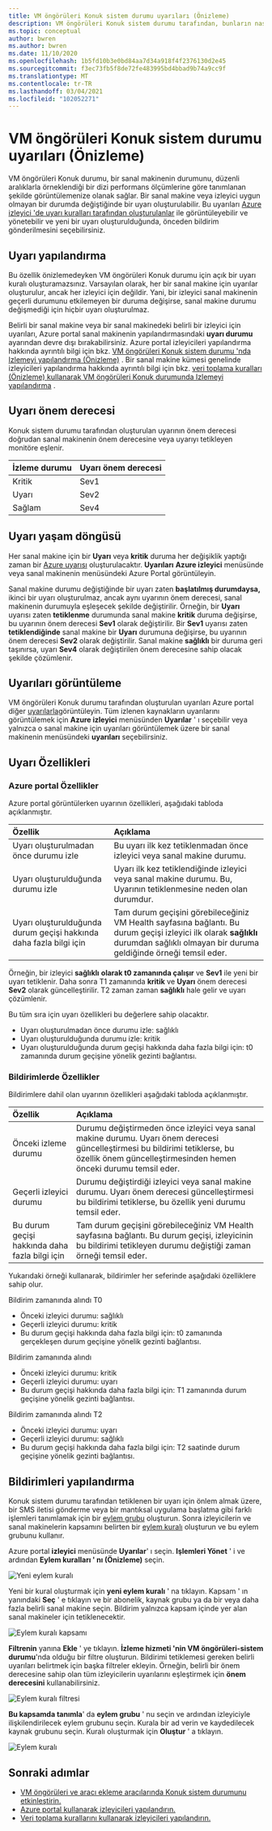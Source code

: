 ```yaml
---
title: VM öngörüleri Konuk sistem durumu uyarıları (Önizleme)
description: VM öngörüleri Konuk sistem durumu tarafından, bunların nasıl etkinleştirileceği ve bildirimlerin nasıl yapılandırılacağı dahil olmak üzere oluşturulan uyarıları açıklar.
ms.topic: conceptual
author: bwren
ms.author: bwren
ms.date: 11/10/2020
ms.openlocfilehash: 1b5fd10b3e0bd84aa7d34a918f4f2376130d2e45
ms.sourcegitcommit: f3ec73fb5f8de72fe483995bd4bbad9b74a9cc9f
ms.translationtype: MT
ms.contentlocale: tr-TR
ms.lasthandoff: 03/04/2021
ms.locfileid: "102052271"
---
```

# <a name="vm-insights-guest-health-alerts-preview"></a>VM öngörüleri Konuk sistem durumu uyarıları (Önizleme)
VM öngörüleri Konuk durumu, bir sanal makinenin durumunu, düzenli aralıklarla örneklendiği bir dizi performans ölçümlerine göre tanımlanan şekilde görüntülemenize olanak sağlar. Bir sanal makine veya izleyici uygun olmayan bir durumda değiştiğinde bir uyarı oluşturulabilir. Bu uyarıları [Azure izleyici 'de uyarı kuralları tarafından oluşturulanlar](../alerts/alerts-overview.md) ile görüntüleyebilir ve yönetebilir ve yeni bir uyarı oluşturulduğunda, önceden bildirim gönderilmesini seçebilirsiniz.

## <a name="configure-alerts"></a>Uyarı yapılandırma
Bu özellik önizlemedeyken VM öngörüleri Konuk durumu için açık bir uyarı kuralı oluşturamazsınız. Varsayılan olarak, her bir sanal makine için uyarılar oluşturulur, ancak her izleyici için değildir.  Yani, bir izleyici sanal makinenin geçerli durumunu etkilemeyen bir duruma değişirse, sanal makine durumu değişmediği için hiçbir uyarı oluşturulmaz. 

Belirli bir sanal makine veya bir sanal makinedeki belirli bir izleyici için uyarıları, Azure portal sanal makinenin yapılandırmasındaki **uyarı durumu** ayarından devre dışı bırakabilirsiniz. Azure portal izleyicileri yapılandırma hakkında ayrıntılı bilgi için bkz. [VM öngörüleri Konuk sistem durumu 'nda Izlemeyi yapılandırma (Önizleme)](vminsights-health-configure.md) . Bir sanal makine kümesi genelinde izleyicileri yapılandırma hakkında ayrıntılı bilgi için bkz. [veri toplama kuralları (Önizleme) kullanarak VM öngörüleri Konuk durumunda Izlemeyi yapılandırma](vminsights-health-configure-dcr.md) .

## <a name="alert-severity"></a>Uyarı önem derecesi
Konuk sistem durumu tarafından oluşturulan uyarının önem derecesi doğrudan sanal makinenin önem derecesine veya uyarıyı tetikleyen monitöre eşlenir.

| İzleme durumu | Uyarı önem derecesi |
|:---|:---|
| Kritik | Sev1 |
| Uyarı  | Sev2 |
| Sağlam  | Sev4 |

## <a name="alert-lifecycle"></a>Uyarı yaşam döngüsü
Her sanal makine için bir **Uyarı** veya **kritik** duruma her değişiklik yaptığı zaman bir [Azure uyarısı](../alerts/alerts-overview.md) oluşturulacaktır. **Uyarıları** **Azure izleyici** menüsünde veya sanal makinenin menüsündeki Azure Portal görüntüleyin.

Sanal makine durumu değiştiğinde bir uyarı zaten **başlatılmış durumdaysa,** ikinci bir uyarı oluşturulmaz, ancak aynı uyarının önem derecesi, sanal makinenin durumuyla eşleşecek şekilde değiştirilir. Örneğin, bir **Uyarı** uyarısı zaten **tetiklenme** durumunda sanal makine **kritik** duruma değişirse, bu uyarının önem derecesi **Sev1** olarak değiştirilir. Bir **Sev1** uyarısı zaten **tetiklendiğinde** sanal makine bir **Uyarı** durumuna değişirse, bu uyarının önem derecesi **Sev2** olarak değiştirilir. Sanal makine **sağlıklı** bir duruma geri taşınırsa, uyarı **Sev4** olarak değiştirilen önem derecesine sahip olacak şekilde çözümlenir.

## <a name="viewing-alerts"></a>Uyarıları görüntüleme
VM öngörüleri Konuk durumu tarafından oluşturulan uyarıları Azure portal diğer [uyarılarla](../platform/alerts-overview.md#alerts-experience)görüntüleyin. Tüm izlenen kaynakların uyarılarını görüntülemek için **Azure izleyici** menüsünden **Uyarılar** ' ı seçebilir veya yalnızca o sanal makine için uyarıları görüntülemek üzere bir sanal makinenin menüsündeki **uyarıları** seçebilirsiniz.

## <a name="alert-properties"></a>Uyarı Özellikleri

### <a name="properties-in-the-azure-portal"></a>Azure portal Özellikler
Azure portal görüntülerken uyarının özellikleri, aşağıdaki tabloda açıklanmıştır.

| Özellik | Açıklama |
|:---|:---|
| Uyarı oluşturulmadan önce durumu izle | Bu uyarı ilk kez tetiklenmadan önce izleyici veya sanal makine durumu. |
| Uyarı oluşturulduğunda durumu izle | Uyarı ilk kez tetiklendiğinde izleyici veya sanal makine durumu. Bu, Uyarının tetiklenmesine neden olan durumdur. |
| Uyarı oluşturulduğunda durum geçişi hakkında daha fazla bilgi için | Tam durum geçişini görebileceğiniz VM Health sayfasına bağlantı. Bu durum geçişi izleyici ilk olarak **sağlıklı** durumdan sağlıklı olmayan bir duruma geldiğinde örneği temsil eder. |

Örneğin, bir izleyici **sağlıklı** **olarak t0 zamanında çalışır** ve **Sev1** ile yeni bir uyarı tetiklenir. Daha sonra T1 zamanında **kritik** ve **Uyarı** önem derecesi **Sev2** olarak güncelleştirilir. T2 zaman zaman **sağlıklı** hale gelir ve uyarı çözümlenir.

Bu tüm sıra için uyarı özellikleri bu değerlere sahip olacaktır.

- Uyarı oluşturulmadan önce durumu izle: sağlıklı
- Uyarı oluşturulduğunda durumu izle: kritik
- Uyarı oluşturulduğunda durum geçişi hakkında daha fazla bilgi için: t0 zamanında durum geçişine yönelik gezinti bağlantısı.


### <a name="properties-in-notifications"></a>Bildirimlerde Özellikler
Bildirimlere dahil olan uyarının özellikleri aşağıdaki tabloda açıklanmıştır.

| Özellik | Açıklama |
|:---|:---|
| Önceki izleme durumu | Durumu değiştirmeden önce izleyici veya sanal makine durumu. Uyarı önem derecesi güncelleştirmesi bu bildirimi tetiklerse, bu özellik önem güncelleştirmesinden hemen önceki durumu temsil eder. |
| Geçerli izleyici durumu | Durumu değiştirdiği izleyici veya sanal makine durumu. Uyarı önem derecesi güncelleştirmesi bu bildirimi tetiklerse, bu özellik yeni durumu temsil eder. |
| Bu durum geçişi hakkında daha fazla bilgi için | Tam durum geçişini görebileceğiniz VM Health sayfasına bağlantı. Bu durum geçişi, izleyicinin bu bildirimi tetikleyen durumu değiştiği zaman örneği temsil eder. |

Yukarıdaki örneği kullanarak, bildirimler her seferinde aşağıdaki özelliklere sahip olur.

Bildirim zamanında alındı T0
- Önceki izleyici durumu: sağlıklı
- Geçerli izleyici durumu: kritik
- Bu durum geçişi hakkında daha fazla bilgi için: t0 zamanında gerçekleşen durum geçişine yönelik gezinti bağlantısı.

Bildirim zamanında alındı
- Önceki izleyici durumu: kritik
- Geçerli izleyici durumu: uyarı
- Bu durum geçişi hakkında daha fazla bilgi için: T1 zamanında durum geçişine yönelik gezinti bağlantısı.

Bildirim zamanında alındı T2
- Önceki izleyici durumu: uyarı
- Geçerli izleyici durumu: sağlıklı
- Bu durum geçişi hakkında daha fazla bilgi için: T2 saatinde durum geçişine yönelik gezinti bağlantısı.

## <a name="configure-notifications"></a>Bildirimleri yapılandırma
Konuk sistem durumu tarafından tetiklenen bir uyarı için önlem almak üzere, bir SMS iletisi gönderme veya bir mantıksal uygulama başlatma gibi farklı işlemleri tanımlamak için bir [eylem grubu](../alerts/action-groups.md) oluşturun. Sonra izleyicilerin ve sanal makinelerin kapsamını belirten bir [eylem kuralı](../alerts/alerts-action-rules.md) oluşturun ve bu eylem grubunu kullanır.

Azure portal **izleyici** menüsünde **Uyarılar**' ı seçin.  **Işlemleri Yönet** ' i ve ardından **Eylem kuralları ' nı (Önizleme)** seçin. 

![Yeni eylem kuralı](media/vminsights-health-alerts/action-rule-new.png)

Yeni bir kural oluşturmak için **yeni eylem kuralı** ' na tıklayın. Kapsam ' ın yanındaki **Seç** ' e tıklayın ve bir abonelik, kaynak grubu ya da bir veya daha fazla belirli sanal makine seçin. Bildirim yalnızca kapsam içinde yer alan sanal makineler için tetiklenecektir.

![Eylem kuralı kapsamı](media/vminsights-health-alerts/action-rule-scope.png)

**Filtrenin** yanına **Ekle** ' ye tıklayın. **İzleme hizmeti 'nin VM öngörüleri-sistem durumu**'nda olduğu bir filtre oluşturun. Bildirimi tetiklemesi gereken belirli uyarıları belirtmek için başka filtreler ekleyin. Örneğin, belirli bir önem derecesine sahip olan tüm izleyicilerin uyarılarını eşleştirmek için **önem derecesini** kullanabilirsiniz.

![Eylem kuralı filtresi](media/vminsights-health-alerts/action-rule-filter.png)

**Bu kapsamda tanımla**' da **eylem grubu** ' nu seçin ve ardından izleyiciyle ilişkilendirilecek eylem grubunu seçin. Kurala bir ad verin ve kaydedilecek kaynak grubunu seçin. Kuralı oluşturmak için **Oluştur** ' a tıklayın.

![Eylem kuralı](media/vminsights-health-alerts/action-rule.png)


## <a name="next-steps"></a>Sonraki adımlar

- [VM öngörüleri ve aracı ekleme aracılarında Konuk sistem durumunu etkinleştirin.](vminsights-health-enable.md)
- [Azure portal kullanarak izleyicileri yapılandırın.](vminsights-health-configure.md)
- [Veri toplama kurallarını kullanarak izleyicileri yapılandırın.](vminsights-health-configure-dcr.md)